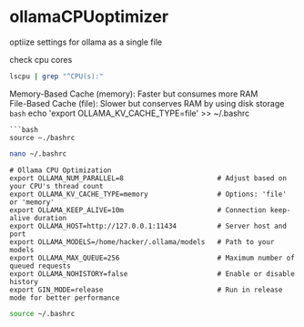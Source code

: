 # ollamaCPUoptimizer
optiize settings for ollama as a single file

check cpu cores
```bash
lscpu | grep "^CPU(s):"
```
Memory-Based Cache (memory): Faster but consumes more RAM<br />
File-Based Cache (file): Slower but conserves RAM by using disk storage
```bash```
echo 'export OLLAMA_KV_CACHE_TYPE=file' >> ~/.bashrc
```
```bash
source ~./bashrc
```



```bash
nano ~/.bashrc
```
```text
# Ollama CPU Optimization
export OLLAMA_NUM_PARALLEL=8                       # Adjust based on your CPU's thread count
export OLLAMA_KV_CACHE_TYPE=memory                 # Options: 'file' or 'memory'
export OLLAMA_KEEP_ALIVE=10m                       # Connection keep-alive duration
export OLLAMA_HOST=http://127.0.0.1:11434          # Server host and port
export OLLAMA_MODELS=/home/hacker/.ollama/models   # Path to your models
export OLLAMA_MAX_QUEUE=256                        # Maximum number of queued requests
export OLLAMA_NOHISTORY=false                      # Enable or disable history
export GIN_MODE=release                            # Run in release mode for better performance
```
```bash
source ~/.bashrc
```
